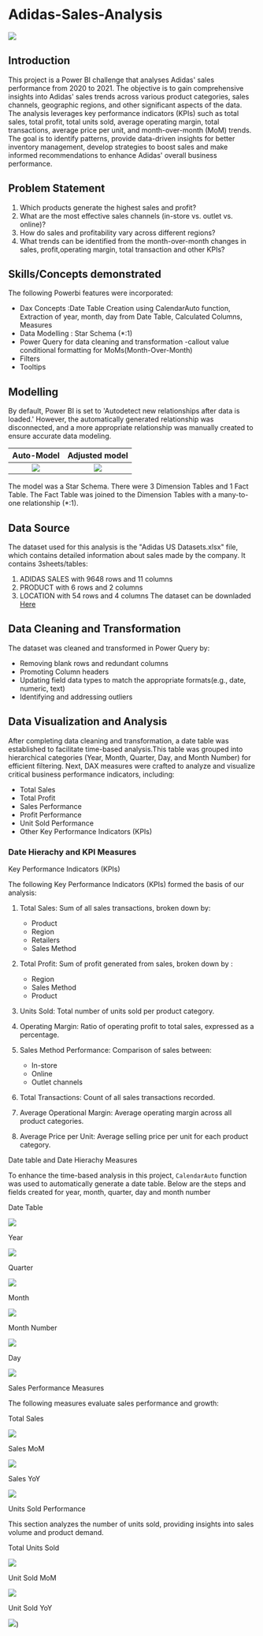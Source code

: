 # Adidas-Sales-Analysis

![](adidas_store_image.jpg)

## Introduction
This project is a Power BI challenge that analyses Adidas' sales performance from 2020 to 2021. The objective is to gain comprehensive insights into Adidas' sales trends across various product categories, sales channels, geographic regions, and other significant aspects of the data. The analysis leverages key performance indicators (KPIs) such as total sales, total profit, total units sold, average operating margin, total transactions, average price per unit, and month-over-month (MoM) trends. The goal is to identify patterns, provide data-driven insights for better inventory management, develop strategies to boost sales and make informed recommendations to enhance Adidas' overall business performance.

## Problem Statement
1. Which products generate the highest sales and profit?
2. What are the most effective sales channels (in-store vs. outlet vs. online)?
3. How do sales and profitability vary across different regions?
4. What trends can be identified from the month-over-month changes in sales, profit,operating margin, total transaction and other KPIs?

## Skills/Concepts demonstrated

The following Powerbi features were incorporated:
- Dax Concepts :Date Table Creation using CalendarAuto function, Extraction of year, month, day from Date Table, Calculated Columns, Measures 
- Data Modelling : Star Schema (*:1)
- Power Query for data cleaning and transformation
-callout value conditional formatting for MoMs(Month-Over-Month)
- Filters
- Tooltips

## Modelling
By default, Power BI is set to 'Autodetect new relationships after data is loaded.' However, the automatically generated relationship was disconnected, and a more appropriate relationship was manually created to ensure accurate data modeling.

Auto-Model                 |     Adjusted model
:------------------------: | :-------------------------------:
![](auto_model.png)        |   ![](adjusted_model.png)

The model was a Star Schema. 
There were 3 Dimension Tables and 1 Fact Table. The Fact Table was joined to the Dimension Tables with a many-to-one relationship (*:1).

## Data Source
The dataset used for this analysis is the "Adidas US Datasets.xlsx" file, which contains detailed information about sales made by the company.
It contains 3sheets/tables:
1.	ADIDAS SALES with 9648 rows and 11 columns
2.	PRODUCT with 6 rows and 2 columns
3.	LOCATION with 54 rows and 4 columns
The dataset can be downladed [Here](https://github.com/Rolakamin/Adidas-Sales-Analysis/blob/main/adidas_%20US%20datasets.xlsx)

## Data Cleaning and Transformation
The dataset was cleaned and transformed in Power Query by:
- Removing blank rows and redundant columns
- Promoting Column headers
- Updating field data types to match the appropriate formats(e.g., date, numeric, text)
- Identifying and addressing outliers

## Data Visualization and Analysis
After completing data cleaning and transformation, a date table was established to facilitate time-based analysis.This table was grouped into hierarchical categories (Year, Month, Quarter, Day, and Month Number) for efficient filtering. Next, DAX measures were crafted to analyze and visualize critical business performance indicators, including:
- Total Sales
- Total Profit
- Sales Performance
- Profit Performance
- Unit Sold Performance
- Other Key Performance Indicators (KPIs)

### Date Hierachy and KPI Measures

Key Performance Indicators (KPIs)

The following Key Performance Indicators (KPIs) formed the basis of our analysis:
1. Total Sales: Sum of all sales transactions, broken down by:
    - Product
    - Region
    - Retailers
    - Sales Method

2. Total Profit: Sum of profit generated from sales, broken down by :
   - Region
   - Sales Method
   - Product

4. Units Sold: Total number of units sold per product category.

5. Operating Margin: Ratio of operating profit to total sales, expressed as a percentage.

6. Sales Method Performance: Comparison of sales between:
    - In-store
    - Online
    - Outlet channels

7. Total Transactions: Count of all sales transactions recorded.

8. Average Operational Margin: Average operating margin across all product categories.

9. Average Price per Unit: Average selling price per unit for each product category.

Date table and Date Hierachy Measures

To enhance the time-based analysis in this project, `CalendarAuto` function was used to automatically generate a date table. Below are the steps and fields created for year, month, quarter, day and month number

Date Table 

![](date_table.png)

Year

![](year.png)

Quarter

![](quarter.png)

Month

![](month.png)

Month Number

![](month_number.png)

Day

![](day.png)

Sales Performance Measures

The following measures evaluate sales performance and growth:


Total Sales 


![](total_sales.png)

Sales MoM


![](sales_MoM.png)

Sales YoY


![](sales_YoY.png)


Units Sold Performance

This section analyzes the number of units sold, providing insights into sales volume and product demand.

Total Units Sold

![](total_unit_sold.png)

Unit Sold MoM

![](unit_sold_MoM.png)

Unit Sold YoY

![](unit_sold_YoY.png))













 


